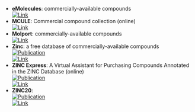 - **eMolecules**: commercially-available compounds  
	[![Link](https://img.shields.io/badge/Link-online-brightgreen?style=for-the-badge&logo=cachet&logoColor=65FF8F)](https://www.emolecules.com/)  
- **MCULE**: Commercial compound collection (online)  
	[![Link](https://img.shields.io/badge/Link-online-brightgreen?style=for-the-badge&logo=cachet&logoColor=65FF8F)](https://mcule.com/database/)  
- **Molport**: commercially-available compounds  
	[![Link](https://img.shields.io/badge/Link-online-brightgreen?style=for-the-badge&logo=cachet&logoColor=65FF8F)](https://www.molport.com/shop/index)  
- **Zinc**: a free database of commercially-available compounds  
	[![Publication](https://img.shields.io/badge/Publication-Citations:401-blue?style=for-the-badge&logo=bookstack)](https://doi.org/10.1021/acs.jcim.0c00675)  
	[![Link](https://img.shields.io/badge/Link-online-brightgreen?style=for-the-badge&logo=cachet&logoColor=65FF8F)](http://zinc15.docking.org/)  
- **ZINC Express**: A Virtual Assistant for Purchasing Compounds Annotated in the ZINC Database (online)  
	[![Publication](https://img.shields.io/badge/Publication-Citations:401-blue?style=for-the-badge&logo=bookstack)](https://doi.org/10.1021/acs.jcim.0c00675)  
	[![Link](https://img.shields.io/badge/Link-offline-red?style=for-the-badge&logo=xamarin&logoColor=red)](https://zincexpress.mml.unc.edu/)  
- **ZINC20**:   
	[![Publication](https://img.shields.io/badge/Publication-Citations:401-blue?style=for-the-badge&logo=bookstack)](https://doi.org/10.1021/acs.jcim.0c00675)  
	[![Link](https://img.shields.io/badge/Link-online-brightgreen?style=for-the-badge&logo=cachet&logoColor=65FF8F)](http://zinc20.docking.org/)  

